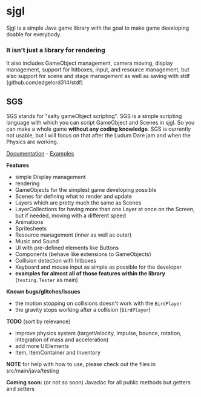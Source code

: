 # sjgl

Sjgl is a simple Java game library with the goal
to make game developing doable for everybody.

### It isn't just a library for rendering
It also includes GameObject management, camera moving,
display management, support for hitboxes, input, and
resource management, but also support for scene and
stage management as well as saving with
stdf (github.com/edgelord314/stdf)

## SGS
SGS stands for "salty gameObject scripting". SGS is a simple
scripting language with which you can script GameObject and Scenes in sjgl.
So you can make a whole game **without any coding knowledge**. SGS is currently not usable,
but I will focus on that after the Ludum Dare jam and when the Physics are working. <p>
[Documentation](https://github.com/edgelord314/sjgl/tree/master/SGS.md) -
[Examples](https://github.com/edgelord314/sjgl/tree/master/src/main/java/resources/sgs)

**Features**
- simple Display management
- rendering
- GameObjects for the simplest game developing possible
- Scenes for defining what to render and update
- Layers which are pretty much the same as Scenes
- LayerCollections for having more than one Layer at once on the Screen,
  but if needed, moving with a different speed
- Animations
- Spritesheets
- Resource management (inner as well as outer)
- Music and Sound
- UI with pre-defined elements like Buttons
- Components (behave like extensions to GameObjects)
- Collision detection with hitboxes
- Keyboard and mouse input as simple as possible for the developer
- **examples for almost all of those features within the library** (```testing.Tester``` as main)

**Known bugs/glitches/issues**
- the motion stopping on collisions doesn't work with the <code>BirdPlayer</code>
- the gravity stops working after a collision (<code>BirdPlayer</code>)

**TODO** (sort by relevance)
- improve physics system (targetVelocity, impulse, bounce, rotation, integration of mass and acceleration)
- add more UIElements
- Item, ItemContainer and Inventory

**NOTE** for help with how to use, please check out the files in
src/main/java/testing

**Coming soon:** (or not so soon) Javadoc for all public methods but getters and setters

